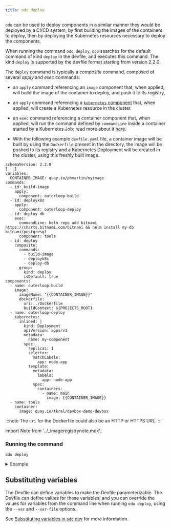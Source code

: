 ```yaml
---
title: odo deploy
---
```


`odo` can be used to deploy components in a similar manner they would be deployed by a CI/CD system, 
by first building the images of the containers to deploy, then by deploying the Kubernetes resources
necessary to deploy the components.

When running the command `odo deploy`, `odo` searches for the default command of kind `deploy` in the devfile, and executes this command.
The kind `deploy` is supported by the devfile format starting from version 2.2.0.

The `deploy` command is typically a *composite* command, composed of several *apply* and *exec* commands:
- an `apply` command referencing an `image` component that, when applied, will build the image of the container to deploy, and push it to its registry,
- an `apply` command referencing a [`kubernetes` component](https://devfile.io/docs/2.2.0/defining-kubernetes-resources) that, when applied, will create a Kubernetes resource in the cluster.
- an `exec` command referencing a container component that, when applied, will run the command defined by `commandLine` inside a container started by a Kubernetes Job; read more about it [here](../../development/devfile#how-odo-runs-exec-commands-in-deploy-mode).

- With the following example `devfile.yaml` file, a container image will be built by using the `Dockerfile` present in the directory,
the image will be pushed to its registry and a Kubernetes Deployment will be created in the cluster, using this freshly built image.

```
schemaVersion: 2.2.0
[...]
variables:
  CONTAINER_IMAGE: quay.io/phmartin/myimage
commands:
  - id: build-image
    apply:
      component: outerloop-build
  - id: deployk8s
    apply:
      component: outerloop-deploy
  - id: deploy-db
    exec:
      commandLine: helm repo add bitnami https://charts.bitnami.com/bitnami && helm install my-db bitnami/postgresql
      component: tools
  - id: deploy
    composite:
      commands:
        - build-image
        - deployk8s
        - deploy-db
      group:
        kind: deploy
        isDefault: true
components:
  - name: outerloop-build
    image:
      imageName: "{{CONTAINER_IMAGE}}"
      dockerfile:
        uri: ./Dockerfile
        buildContext: ${PROJECTS_ROOT}
  - name: outerloop-deploy
    kubernetes:
      inlined: |
        kind: Deployment
        apiVersion: apps/v1
        metadata:
          name: my-component
        spec:
          replicas: 1
          selector:
            matchLabels:
              app: node-app
          template:
            metadata:
              labels:
                app: node-app
            spec:
              containers:
                - name: main
                  image: {{CONTAINER_IMAGE}}
  - name: tools
    container:
      image: quay.io/tkral/devbox-demo-devbox
```

:::note
The `uri` for the Dockerfile could also be an HTTP or HTTPS URL.
:::

import Note from '../_imageregistrynote.mdx';

<Note />

### Running the command
```shell
odo deploy
```
<details>
<summary>Example</summary>

```shell
$ odo deploy
  __
 /  \__     Deploying the application using my-nodejs Devfile
 \__/  \    Namespace: my-percona-server-mongodb-operator
 /  \__/    odo version: v3.0.0-rc1
 \__/

↪ Building & Pushing Container: quay.io/phmartin/myimage
 •  Building image locally  ...
STEP 1/7: FROM quay.io/phmartin/node:17
STEP 2/7: WORKDIR /usr/src/app
--> Using cache b18c8d9f4c739a91e5430f235b7beaac913250bec8bfcae531a8e93c750cea87
--> b18c8d9f4c7
STEP 3/7: COPY package*.json ./
--> Using cache cd151181cd9b2c69fc938eb89f3f71d0327d27ffba53c54247a105733cb36217
--> cd151181cd9
STEP 4/7: RUN npm install
--> Using cache 72b79a4f76ab0f9665653a974f5c667b1cb964c89c58e71aa4817b1055b1c473
--> 72b79a4f76a
STEP 5/7: COPY . .
--> 5c81f92690e
STEP 6/7: EXPOSE 8080
--> 9892b562a8a
STEP 7/7: CMD [ "node", "server.js" ]
COMMIT quay.io/phmartin/myimage
--> 7578e3e3667
Successfully tagged quay.io/phmartin/myimage:latest
7578e3e36676418853c579063dd190c9d736114ca414e28c8646880b446a1618
 ✓  Building image locally [2s]
 •  Pushing image to container registry  ...
Getting image source signatures
Copying blob 0b3c02b5d746 skipped: already exists
Copying blob 62a747bf1719 skipped: already exists
Copying blob 650b52851ab5 done
Copying blob 013fc0144002 skipped: already exists
Copying blob aef6a4d33347 skipped: already exists
Copying config 7578e3e366 done
Writing manifest to image destination
Storing signatures
 ✓  Pushing image to container registry [22s]

↪ Deploying Kubernetes Component: my-component
 ✓  Creating kind Deployment 

↪ Executing command:
 ✓  Executing command in container (command: deploy-db) [12s]

Your Devfile has been successfully deployed

```
</details>

## Substituting variables

The Devfile can define variables to make the Devfile parameterizable. The Devfile can define values for these variables, and you 
can override the values for variables from the command line when running `odo deploy`, using the `--var` and `--var-file` options.

See [Substituting variables in `odo` dev](dev.md#substituting-variables) for more information.
